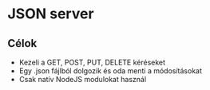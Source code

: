 # JSON server

## Célok
- Kezeli a GET, POST, PUT, DELETE kéréseket
- Egy .json fájlból dolgozik és oda menti a módosításokat
- Csak natív NodeJS modulokat használ
